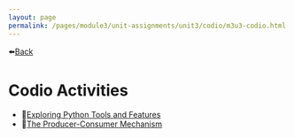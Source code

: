 ```yaml
---
layout: page
permalink: /pages/module3/unit-assignments/unit3/codio/m3u3-codio.html
---
```


⬅️[Back](/pages/module3/unit-assignments/unit3/m3u3.html)

# Codio Activities

- 📃[Exploring Python Tools and Features](/pages/module3/unit-assignments/unit3/codio/exploring-python-tools-and-features.html)
- 📃[The Producer-Consumer Mechanism](/pages/module3/unit-assignments/unit3/codio/the-producer-consumer-mechanism.html)

